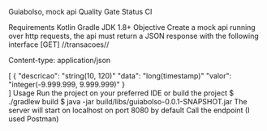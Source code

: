 Guiabolso, mock api
Quality Gate Status CI

Requirements
Kotlin
Gradle
JDK 1.8+
Objective
Create a mock api running over http requests, the api must return a JSON response with the following interface
[GET] /<id>/transacoes/<ano>/<mes>

Content-type: application/json

[
  {
     "descricao": "string(10, 120)"
     "data": "long(timestamp)"
     "valor": "integer(-9.999.999, 9.999.999)"
  }  
]
Usage
Run the project on your preferred IDE or build the project
$ ./gradlew build
$ java -jar build/libs/guiabolso-0.0.1-SNAPSHOT.jar
The server will start on localhost on port 8080 by default
Call the endpoint (I used Postman)
